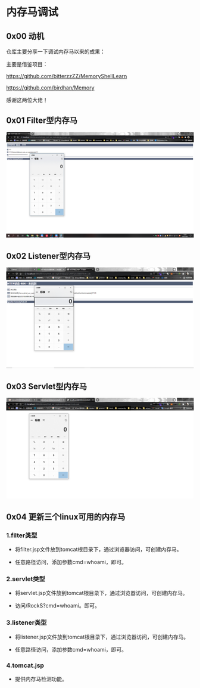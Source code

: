 # 内存马调试
## 0x00 动机

仓库主要分享一下调试内存马以来的成果：

主要是借鉴项目：

https://github.com/bitterzzZZ/MemoryShellLearn

https://github.com/birdhan/Memory

感谢这两位大佬！

## 0x01 Filter型内存马

![](https://github.com/NikolaGareth/MemoryShell/blob/master/img/addfilter.png)

## 0x02 Listener型内存马

![](https://github.com/NikolaGareth/MemoryShell/blob/master/img/addlistener.png)

## 0x03 Servlet型内存马

![](https://github.com/NikolaGareth/MemoryShell/blob/master/img/addservlet.png)

## 0x04 更新三个linux可用的内存马
### 1.filter类型

+ 将filter.jsp文件放到tomcat根目录下，通过浏览器访问，可创建内存马。

+ 任意路径访问，添加参数cmd=whoami，即可。

### 2.servlet类型

+ 将servlet.jsp文件放到tomcat根目录下，通过浏览器访问，可创建内存马。

+ 访问/RockS?cmd=whoami。即可。

### 3.listener类型

+ 将listener.jsp文件放到tomcat根目录下，通过浏览器访问，可创建内存马。

+ 任意路径访问，添加参数cmd=whoami，即可。

### 4.tomcat.jsp

+ 提供内存马检测功能。